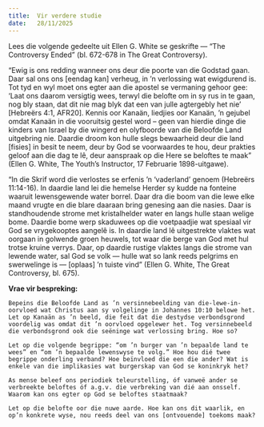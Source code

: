 ```yaml
---
title:  Vir verdere studie
date:   28/11/2025
---
```


Lees die volgende gedeelte uit Ellen G. White se geskrifte — “The Controversy Ended” (bl. 672-678 in The Great Controversy).

“Ewig is ons redding wanneer ons deur die poorte van die Godstad gaan. Daar sal ons ons [eendag kan] verheug, in ’n verlossing wat ewigdurend is. Tot tyd en wyl moet ons egter aan die apostel se vermaning gehoor gee: ‘Laat ons daarom versigtig wees, terwyl die belofte om in sy rus in te gaan, nog bly staan, dat dit nie mag blyk dat een van julle agtergebly het nie’ [Hebreërs 4:1, AFR20]. Kennis oor Kanaän, liedjies oor Kanaän, ’n gejubel omdat Kanaän in die vooruitsig gestel word – geen van hierdie dinge die kinders van Israel by die wingerd en olyfboorde van die Beloofde Land uitgebring nie. Daardie droom kon hulle slegs bewaarheid deur die land [fisies] in besit te neem, deur by God se voorwaardes te hou, deur prakties geloof aan die dag te lê, deur aanspraak op die Here se beloftes te maak” (Ellen G. White, The Youth’s Instructor, 17 Februarie 1898-uitgawe).

“In die Skrif word die verlostes se erfenis ’n ‘vaderland’ genoem (Hebreërs 11:14-16). In daardie land lei die hemelse Herder sy kudde na fonteine waaruit lewensgewende water borrel. Daar dra die boom van die lewe elke maand vrugte en die blare daaraan bring genesing aan die nasies. Daar is standhoudende strome met kristalhelder water en langs hulle staan welige bome. Daardie bome werp skaduwees op die voetpaadjie wat spesiaal vir God se vrygekooptes aangelê is. In daardie land lê uitgestrekte vlaktes wat oorgaan in golwende groen heuwels, tot waar die berge van God met hul trotse kruine verrys. Daar, op daardie rustige vlaktes langs die strome van lewende water, sal God se volk — hulle wat so lank reeds pelgrims en swerwelinge is — [oplaas] ’n tuiste vind” (Ellen G. White, The Great Controversy, bl. 675).

**Vrae vir bespreking:**

`Bepeins die Beloofde Land as ’n versinnebeelding van die-lewe-in-oorvloed wat Christus aan sy volgelinge in Johannes 10:10 belowe het. Let op Kanaän as ’n beeld, die feit dat die destydse verbondsgrond voordelig was omdat dit ’n oorvloed opgelewer het. Tog versinnebeeld die verbondsgrond ook die seëninge wat verlossing bring. Hoe so?`

`Let op die volgende begrippe: “om ’n burger van ’n bepaalde land te wees” en “om ’n bepaalde lewenswyse te volg.” Hoe hou dié twee begrippe onderling verband? Hoe beïnvloed die een die ander? Wat is enkele van die implikasies wat burgerskap van God se koninkryk het?`

`As mense beleef ons periodiek teleurstelling, óf vanweë ander se verbreekte beloftes óf a.g.v. die verbreking van dié aan onsself. Waarom kan ons egter op God se beloftes staatmaak?`

`Let op die belofte oor die nuwe aarde. Hoe kan ons dit waarlik, en op’n konkrete wyse, nou reeds deel van ons [ontvouende] toekoms maak?`